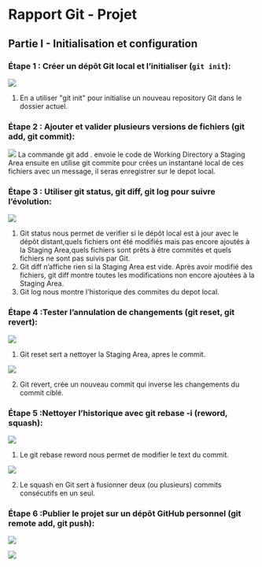 # Rapport Git - Projet

## Partie I - Initialisation et configuration

### Étape 1 : Créer un dépôt Git local et l’initialiser (`git init`):
![](capture/gitbash.png)
1. En a utiliser "git init" pour initialise un nouveau repository Git dans le dossier actuel.

### Étape 2 : Ajouter et valider plusieurs versions de fichiers (git add, git commit):
![](capture/gitadd&commit.png)
  La commande git add . envoie le code de Working Directory a Staging Area ensuite en utilise git commite pour crées un instantané local de ces fichiers avec un message, il seras enregistrer sur le depot local.


### Étape 3 : Utiliser git status, git diff, git log pour suivre l’évolution:
 ![](capture/git_status_git_diff_git_log.png)
 1. Git status nous permet de verifier si le dépôt local est à jour avec le dépôt distant,quels fichiers ont été modifiés mais pas encore ajoutés à la Staging Area,quels fichiers sont prêts à être commités et quels fichiers ne sont pas suivis par Git.
 2. Git diff n’affiche rien si la Staging Area est vide. Après avoir modifié des fichiers, git diff montre toutes les modifications non encore ajoutées à la Staging Area.
 3. Git log nous montre l'historique des commites du depot local.

### Étape 4 :Tester l’annulation de changements (git reset, git revert):
 ![](capture/git_reset.png)
1. Git reset sert a nettoyer la Staging Area, apres le commit.


 ![](capture/git_revert.png)

2. Git revert, crée un nouveau commit qui inverse les changements du commit ciblé.

### Étape 5 :Nettoyer l’historique avec git rebase -i (reword, squash):
![](capture/git_rebase_reword.png)

1. Le git rebase reword nous permet de modifier le text du commit.

![](capture/git_rebase_squash.png)

2. Le squash en Git sert à fusionner deux (ou plusieurs) commits consécutifs en un seul.

### Étape 6 :Publier le projet sur un dépôt GitHub personnel (git remote add, git push):

![](capture/git_remote.png)

![](capture/git_push.png)